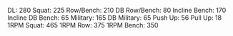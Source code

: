 DL: 280
 Squat: 225
 Row/Bench: 210
 DB Row/Bench: 80
 Incline Bench: 170
 Incline DB Bench: 65
 Military: 165
 DB Military: 65
 Push Up: 56
 Pull Up: 18
 1RPM Squat: 465
 1RPM Row: 375
 1RPM Bench: 350
